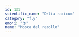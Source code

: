 ```yaml
---
id: 131
scientific_name: "Delia radicum"
category: "fly"
emoji: "🪰"
name: "Mosca del repollo"
---
```

